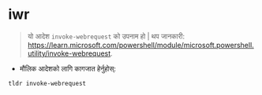 # iwr

> यो आदेश `invoke-webrequest` को उपनाम हो |
> थप जानकारी: <https://learn.microsoft.com/powershell/module/microsoft.powershell.utility/invoke-webrequest>.

- मौलिक आदेशको लागि कागजात हेर्नुहोस्:

`tldr invoke-webrequest`
